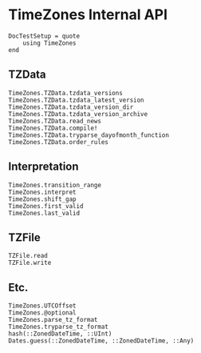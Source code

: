 # TimeZones Internal API

```@meta
DocTestSetup = quote
    using TimeZones
end
```

## TZData

```@docs
TimeZones.TZData.tzdata_versions
TimeZones.TZData.tzdata_latest_version
TimeZones.TZData.tzdata_version_dir
TimeZones.TZData.tzdata_version_archive
TimeZones.TZData.read_news
TimeZones.TZData.compile!
TimeZones.TZData.tryparse_dayofmonth_function
TimeZones.TZData.order_rules
```

## Interpretation

```@docs
TimeZones.transition_range
TimeZones.interpret
TimeZones.shift_gap
TimeZones.first_valid
TimeZones.last_valid
```

## TZFile

```@docs
TZFile.read
TZFile.write
```

## Etc.

```@docs
TimeZones.UTCOffset
TimeZones.@optional
TimeZones.parse_tz_format
TimeZones.tryparse_tz_format
hash(::ZonedDateTime, ::UInt)
Dates.guess(::ZonedDateTime, ::ZonedDateTime, ::Any)
```
